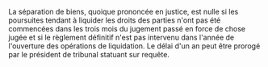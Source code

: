 La séparation de biens, quoique prononcée en justice, est nulle si les poursuites tendant à liquider les droits des parties n'ont pas été commencées dans les trois mois du jugement passé en force de chose jugée et si le règlement définitif n'est pas intervenu dans l'année de l'ouverture des opérations de liquidation. Le délai d'un an peut être prorogé par le président de tribunal statuant sur requête.


